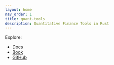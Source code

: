 ```yaml
---
layout: home
nav_order: 1
title: quant-tools
description: Quantitative Finance Tools in Rust
---
```


Explore:

- [Docs](https://quant-tools.com/)
- [Book](https://quant-tools.com/book)
- [GitHub](https://github.com/brbtavares/quant-tools)
